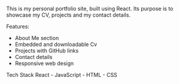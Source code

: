 This is my personal portfolio site, built using React. Its purpose is to showcase my CV, projects and my contact details.

Features:
- About Me section
- Embedded and downloadable Cv 
- Projects with GitHub links
- Contact details
- Responsive web design

Tech Stack
React - JavaScript - HTML - CSS